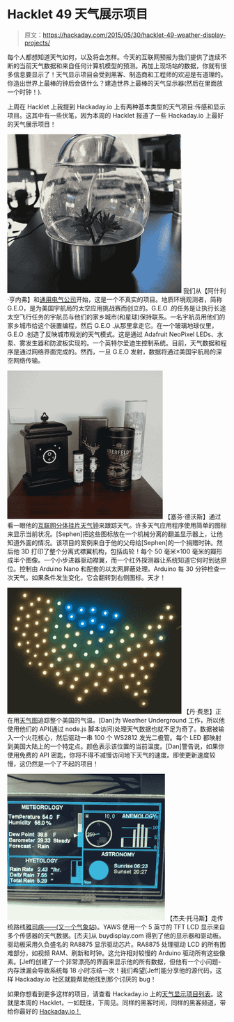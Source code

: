 # Hacklet 49 天气展示项目

> 原文：<https://hackaday.com/2015/05/30/hacklet-49-weather-display-projects/>

每个人都想知道天气如何，以及将会怎样。今天的互联网预报为我们提供了连续不断的当前天气数据和来自任何计算机模型的预测。再加上现场站的数据，你就有很多信息要显示了！天气显示项目会受到黑客、制造商和工程师的欢迎是有道理的。你造出世界上最棒的钟后会做什么？建造世界上最棒的天气显示器(然后在里面放一个时钟！).

上周在 Hacklet 上我提到 Hackaday.io 上有两种基本类型的天气项目:传感和显示项目。这其中有一些伏笔，因为本周的 Hacklet 报道了一些 Hackaday.io 上最好的天气展示项目！

[![geo](img/376f83feb934c416c86800e67e68049c.png)](https://hackaday.io/project/5239) 我们从【阿什利·亨内弗】和[通用电气公司](https://hackaday.io/project/5239)开始，这是一个不真实的项目。地质环境观测者，简称 G.E.O，是为美国宇航局的太空应用挑战赛而创立的。G.E.O .的任务是让执行长途太空飞行任务的宇航员与他们的家乡城市(和星球)保持联系。一名宇航员用他们的家乡城市给这个装置编程，然后 G.E.O .从那里拿走它。在一个玻璃地球仪里，G.E.O .创造了反映城市规划的天气模式。这是通过 Adafruit NeoPixel LEDs、水泵、雾发生器和防波板实现的。一个英特尔爱迪生控制系统。目前，天气数据和程序是通过网络界面完成的。然而，一旦 G.E.O 发射，数据将通过美国宇航局的深空网络传输。

[![flaps](img/a7279b0fcc75dcf471a081799c991883.png)](https://hackaday.io/project/4896) 【塞芬·德沃斯】通过看一眼他的[互联网分体挂片天气钟](https://hackaday.io/project/4896)来跟踪天气。许多天气应用程序使用简单的图标来显示当前状况。[Sephen]把这些图标放在一个机械分离的翻盖显示器上，让他知道外面的情况。该项目的案例来自于他的父母给[Sephen]的一个捐赠时钟。然后他 3D 打印了整个分离式襟翼机构，包括齿轮！每个 50 毫米×100 毫米的瓣形成半个图像。一个小步进器驱动襟翼，而一个红外探测器让系统知道它何时到达原位。控制由 Arduino Nano 和配套的以太网屏蔽处理。Arduino 每 30 分钟检查一次天气。如果条件发生变化，它会翻转到右侧图标。天才！

[![usmap](img/bc088adb06f8f6d7a1645c05d4927eb0.png)](https://hackaday.io/project/4995) 【丹·费恩】正在用[天气图](https://hackaday.io/project/4995)追踪整个美国的气温。[Dan]为 Weather Underground 工作，所以他使用他们的 API(通过 node.js 脚本访问)处理天气数据也就不足为奇了。数据被输入一个火花核心，然后驱动一串 100 个 WS2812 发光二极管。每个 LED 都映射到美国大陆上的一个特定点。颜色表示该位置的当前温度。[Dan]警告说，如果你使用免费的 API 密匙，你将不得不减慢访问地下天气的速度。即使更新速度较慢，这仍然是一个了不起的项目！

[![yaws](img/e6ee248f01baefad0093249dbef03300.png)](https://hackaday.io/project/3280) 【杰夫·托马斯】走传统路线[雅司病——(又一个气象站)](https://hackaday.io/project/3280)。YAWS 使用一个 5 英寸的 TFT LCD 显示来自多个传感器的天气数据。[杰夫]从 buydisplay.com 得到了他的显示器和驱动板。驱动板采用久负盛名的 RA8875 显示驱动芯片。RA8875 处理驱动 LCD 的所有困难部分，如视频 RAM、刷新和时钟。这允许相对较慢的 Arduino 驱动所有这些像素。[Jeff]创建了一个非常漂亮的界面来显示他的所有数据，但他有一个小问题-内存泄漏会导致系统每 18 小时冻结一次！我们希望[Jeff]能分享他的源代码，这样 Hackaday.io 社区就能帮助他找到那个讨厌的 bug！

如果你想看到更多这样的项目，请查看 Hackaday.io 上的[天气显示项目列表](https://hackaday.io/list/6021)。这就是本周的 Hacklet，一如既往，下周见。同样的黑客时间，同样的黑客频道，带给你最好的 [Hackaday.io！](https://hackaday.io/)